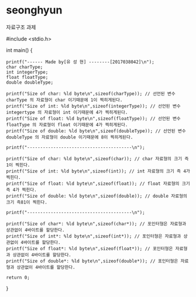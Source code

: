 # seonghyun
자료구조 과제

#include <stdio.h>

int main()
{

	printf("------ Made by[유 성 현] --------[2017038042]\n");
	char charType;
	int integerType;
	float floatType;
	double doubleType;

	printf("Size of char: %ld byte\n",sizeof(charType)); // 선언된 변수charType 의 자료형이 char 이기때문에 1이 찍히게된다.
	printf("Size of int: %ld byte\n",sizeof(integerType)); // 선언된 변수 integertype 의 자료형이 int 이기때문에 4가 찍히게된다.
	printf("Size of float: %ld byte\n",sizeof(floatType)); // 선언된 변수 floatType 의 자료형이 float 이기때문에 4가 찍히게된다.
	printf("Size of double: %ld byte\n",sizeof(doubleType)); // 선언된 변수 doubleType 의 자료형이 double 이기때문에 8이 찍히게된다.

	printf("----------------------------------------\n");

	printf("Size of char: %ld byte\n",sizeof(char)); // char 자료형의 크기 즉 1이 찍힌다.
	printf("Size of int: %ld byte\n",sizeof(int)); // int 자료형의 크기 즉 4가 찍힌다.
	printf("Size of float: %ld byte\n",sizeof(float)); // float 자료형의 크기 즉 4가 찍힌다.
	printf("Size of double: %ld byte\n",sizeof(double)); // double 자료형의 크기 즉81이 찍힌다.

	printf("----------------------------------------\n");

	printf("Size of char*: %ld byte\n",sizeof(char*)); // 포인터형은 자료형과 상관없이 4바이트를 할당한다.
	printf("Size of int*: %ld byte\n",sizeof(int*)); // 포인터형은 자료형과 상관없이 4바이트를 할당한다.
	printf("Size of float*: %ld byte\n",sizeof(float*)); // 포인터형은 자료형과 상관없이 4바이트를 할당한다.
	printf("Size of double*: %ld byte\n",sizeof(double*)); // 포인터형은 자료형과 상관없이 4바이트를 할당한다.

	return 0;



}
